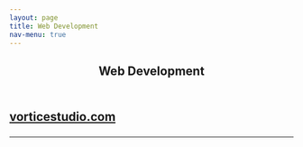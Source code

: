 ```yaml
---
layout: page
title: Web Development
nav-menu: true
---
```


<!-- Main -->
<div id="main" class="alt">

<!-- One -->
<section id="one">
	<div class="inner">
		<header class="major">
			<h1>Web Development</h1>
		</header>

<!-- Content -->
<h1 id="content"></h1>
<h2><a href="https://vorticestudio.com/" target="_blank">vorticestudio.com</a></h2>
 <div class="row">
	<div class="6u 12u$(small)">
		<h3></h3>
		<p></p>
	</div>
	<div class="6u$ 12u$(small)">
		<h3></h3>
		<p></p>
	</div> 

	
</div>

<hr class="major" />
